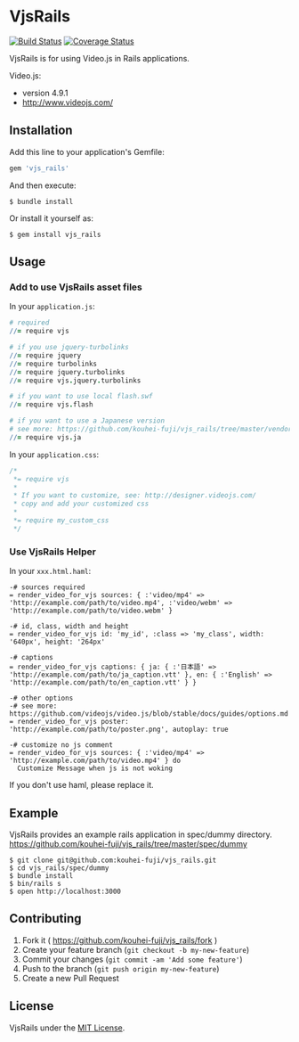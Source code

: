 # VjsRails

[![Build Status](https://travis-ci.org/kouhei-fuji/vjs_rails.svg?branch=master)](https://travis-ci.org/kouhei-fuji/vjs_rails) [![Coverage Status](https://img.shields.io/coveralls/kouhei-fuji/vjs_rails.svg)](https://coveralls.io/r/kouhei-fuji/vjs_rails)

VjsRails is for using Video.js in Rails applications.

Video.js:

- version 4.9.1
- http://www.videojs.com/

## Installation

Add this line to your application's Gemfile:

```ruby
gem 'vjs_rails'
```

And then execute:

    $ bundle install

Or install it yourself as:

    $ gem install vjs_rails

## Usage

### Add to use VjsRails asset files

In your `application.js`:

```coffeescript
# required
//= require vjs

# if you use jquery-turbolinks
//= require jquery
//= require turbolinks
//= require jquery.turbolinks
//= require vjs.jquery.turbolinks

# if you want to use local flash.swf
//= require vjs.flash

# if you want to use a Japanese version
# see more: https://github.com/kouhei-fuji/vjs_rails/tree/master/vendor/assets/langs
//= require vjs.ja
```
In your `application.css`:

```css
/*
 *= require vjs
 *
 * If you want to customize, see: http://designer.videojs.com/
 * copy and add your customized css
 *
 *= require my_custom_css
 */
```

### Use VjsRails Helper

In your `xxx.html.haml`:

```haml
-# sources required
= render_video_for_vjs sources: { :'video/mp4' => 'http://example.com/path/to/video.mp4', :'video/webm' => 'http://example.com/path/to/video.webm' }

-# id, class, width and height
= render_video_for_vjs id: 'my_id', :class => 'my_class', width: '640px', height: '264px'

-# captions
= render_video_for_vjs captions: { ja: { :'日本語' => 'http://example.com/path/to/ja_caption.vtt' }, en: { :'English' => 'http://example.com/path/to/en_caption.vtt' } }

-# other options
-# see more: https://github.com/videojs/video.js/blob/stable/docs/guides/options.md
= render_video_for_vjs poster: 'http://example.com/path/to/poster.png', autoplay: true

-# customize no js comment
= render_video_for_vjs sources: { :'video/mp4' => 'http://example.com/path/to/video.mp4' } do
  Customize Message when js is not woking
```

If you don't use haml, please replace it.

## Example

VjsRails provides an example rails application in spec/dummy directory.
https://github.com/kouhei-fuji/vjs_rails/tree/master/spec/dummy

```
$ git clone git@github.com:kouhei-fuji/vjs_rails.git
$ cd vjs_rails/spec/dummy
$ bundle install
$ bin/rails s
$ open http://localhost:3000
```

## Contributing

1. Fork it ( https://github.com/kouhei-fuji/vjs_rails/fork )
2. Create your feature branch (`git checkout -b my-new-feature`)
3. Commit your changes (`git commit -am 'Add some feature'`)
4. Push to the branch (`git push origin my-new-feature`)
5. Create a new Pull Request

## License

VjsRails under the [MIT License](https://github.com/kouhei-fuji/vjs_rails/blob/master/MIT-LICENSE).
